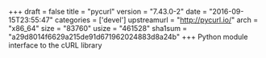 +++
draft = false
title = "pycurl"
version = "7.43.0-2"
date = "2016-09-15T23:55:47"
categories = ['devel']
upstreamurl = "http://pycurl.io/"
arch = "x86_64"
size = "83760"
usize = "461528"
sha1sum = "a29d8014f6629a215de91d671962024883d8a24b"
+++
Python module interface to the cURL library